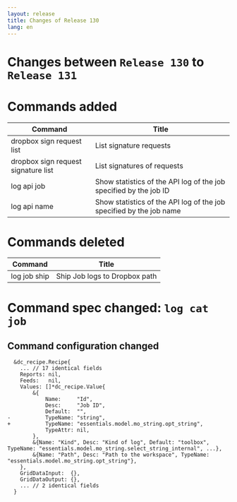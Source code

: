 ```yaml
---
layout: release
title: Changes of Release 130
lang: en
---
```


# Changes between `Release 130` to `Release 131`

# Commands added


| Command                             | Title                                                               |
|-------------------------------------|---------------------------------------------------------------------|
| dropbox sign request list           | List signature requests                                             |
| dropbox sign request signature list | List signatures of requests                                         |
| log api job                         | Show statistics of the API log of the job specified by the job ID   |
| log api name                        | Show statistics of the API log of the job specified by the job name |



# Commands deleted


| Command      | Title                         |
|--------------|-------------------------------|
| log job ship | Ship Job logs to Dropbox path |



# Command spec changed: `log cat job`



## Command configuration changed


```
  &dc_recipe.Recipe{
  	... // 17 identical fields
  	Reports: nil,
  	Feeds:   nil,
  	Values: []*dc_recipe.Value{
  		&{
  			Name:     "Id",
  			Desc:     "Job ID",
  			Default:  "",
- 			TypeName: "string",
+ 			TypeName: "essentials.model.mo_string.opt_string",
  			TypeAttr: nil,
  		},
  		&{Name: "Kind", Desc: "Kind of log", Default: "toolbox", TypeName: "essentials.model.mo_string.select_string_internal", ...},
  		&{Name: "Path", Desc: "Path to the workspace", TypeName: "essentials.model.mo_string.opt_string"},
  	},
  	GridDataInput:  {},
  	GridDataOutput: {},
  	... // 2 identical fields
  }
```
